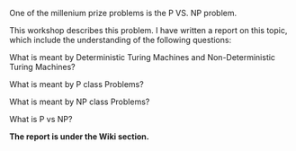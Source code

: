 One of the millenium prize problems is the P VS. NP problem. 

This workshop describes this problem. I have written a report on this topic, which include the understanding of the following questions:

What is meant by Deterministic Turing Machines and Non-Deterministic Turing Machines?

What is meant by P class Problems?

What is meant by NP class Problems?

What is P vs NP?

**The report is under the Wiki section.**
